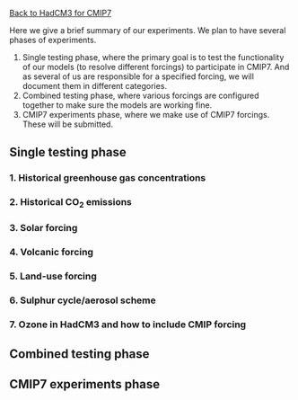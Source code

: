 [Back to HadCM3 for CMIP7](HadCM3_CMIP7.md)

Here we give a brief summary of our experiments. We plan to have several phases of experiments.
1. Single testing phase, where the primary goal is to test the functionality of our models (to resolve different forcings) to participate in CMIP7. And as several of us are responsible for a specified forcing, we will document them in different categories.
2. Combined testing phase, where various forcings are configured together to make sure the models are working fine.
3. CMIP7 experiments phase, where we make use of CMIP7 forcings. These will be submitted.

## Single testing phase

### 1. Historical greenhouse gas concentrations

### 2. Historical CO<sub>2</sub> emissions

### 3. Solar forcing

### 4. Volcanic forcing

### 5. Land-use forcing

### 6. Sulphur cycle/aerosol scheme

### 7. Ozone in HadCM3 and how to include CMIP forcing

## Combined testing phase

## CMIP7 experiments phase